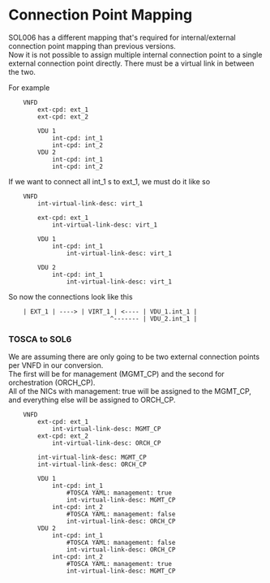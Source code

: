 # Connection Point Mapping

SOL006 has a different mapping that's required for internal/external connection point mapping than previous versions.  
Now it is not possible to assign multiple internal connection point to a single external connection point directly. 
There must be a virtual link in between the two.

For example
```
    VNFD
        ext-cpd: ext_1
        ext-cpd: ext_2
    
        VDU 1
            int-cpd: int_1
            int-cpd: int_2
        VDU 2
            int-cpd: int_1
            int-cpd: int_2
```
If we want to connect all int_1 s to ext_1, we must do it like so
```
    VNFD
        int-virtual-link-desc: virt_1
        
        ext-cpd: ext_1
            int-virtual-link-desc: virt_1
        
        VDU 1
            int-cpd: int_1
                int-virtual-link-desc: virt_1
        
        VDU 2
            int-cpd: int_1
                int-virtual-link-desc: virt_1
```
So now the connections look like this
```
    | EXT_1 | ----> | VIRT_1 | <---- | VDU_1.int_1 |
                            ^------- | VDU_2.int_1 |
```

### TOSCA to SOL6
We are assuming there are only going to be two external connection points per VNFD in our conversion.  
The first will be for management (MGMT_CP) and the second for orchestration (ORCH_CP).  
All of the NICs with management: true will be assigned to the MGMT_CP, and everything else will be 
assigned to ORCH_CP.
```
    VNFD
        ext-cpd: ext_1
            int-virtual-link-desc: MGMT_CP
        ext-cpd: ext_2
            int-virtual-link-desc: ORCH_CP
        
        int-virtual-link-desc: MGMT_CP
        int-virtual-link-desc: ORCH_CP
    
        VDU 1
            int-cpd: int_1
                #TOSCA YAML: management: true
                int-virtual-link-desc: MGMT_CP
            int-cpd: int_2
                #TOSCA YAML: management: false
                int-virtual-link-desc: ORCH_CP
        VDU 2
            int-cpd: int_1
                #TOSCA YAML: management: false
                int-virtual-link-desc: ORCH_CP
            int-cpd: int_2
                #TOSCA YAML: management: true
                int-virtual-link-desc: MGMT_CP
```

